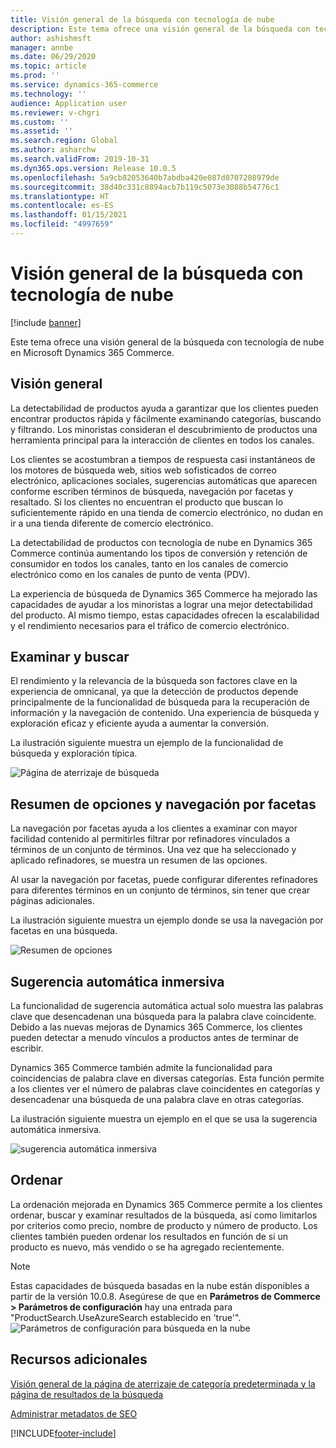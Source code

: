 ```yaml
---
title: Visión general de la búsqueda con tecnología de nube
description: Este tema ofrece una visión general de la búsqueda con tecnología de nube en Microsoft Dynamics 365 Commerce.
author: ashishmsft
manager: annbe
ms.date: 06/29/2020
ms.topic: article
ms.prod: ''
ms.service: dynamics-365-commerce
ms.technology: ''
audience: Application user
ms.reviewer: v-chgri
ms.custom: ''
ms.assetid: ''
ms.search.region: Global
ms.author: asharchw
ms.search.validFrom: 2019-10-31
ms.dyn365.ops.version: Release 10.0.5
ms.openlocfilehash: 5a9cb82053640b7abdba420e087d0707208979de
ms.sourcegitcommit: 38d40c331c8894acb7b119c5073e3088b54776c1
ms.translationtype: HT
ms.contentlocale: es-ES
ms.lasthandoff: 01/15/2021
ms.locfileid: "4997659"
---
```

# <a name="cloud-powered-search-overview"></a>Visión general de la búsqueda con tecnología de nube


[!include [banner](includes/banner.md)]

Este tema ofrece una visión general de la búsqueda con tecnología de nube en Microsoft Dynamics 365 Commerce.

## <a name="overview"></a>Visión general

La detectabilidad de productos ayuda a garantizar que los clientes pueden encontrar productos rápida y fácilmente examinando categorías, buscando y filtrando. Los minoristas consideran el descubrimiento de productos una herramienta principal para la interacción de clientes en todos los canales.

Los clientes se acostumbran a tiempos de respuesta casi instantáneos de los motores de búsqueda web, sitios web sofisticados de correo electrónico, aplicaciones sociales, sugerencias automáticas que aparecen conforme escriben términos de búsqueda, navegación por facetas y resaltado. Si los clientes no encuentran el producto que buscan lo suficientemente rápido en una tienda de comercio electrónico, no dudan en ir a una tienda diferente de comercio electrónico.

La detectabilidad de productos con tecnología de nube en Dynamics 365 Commerce continúa aumentando los tipos de conversión y retención de consumidor en todos los canales, tanto en los canales de comercio electrónico como en los canales de punto de venta (PDV).

La experiencia de búsqueda de Dynamics 365 Commerce ha mejorado las capacidades de ayudar a los minoristas a lograr una mejor detectabilidad del producto. Al mismo tiempo, estas capacidades ofrecen la escalabilidad y el rendimiento necesarios para el tráfico de comercio electrónico.

## <a name="browse-and-search"></a>Examinar y buscar

El rendimiento y la relevancia de la búsqueda son factores clave en la experiencia de omnicanal, ya que la detección de productos depende principalmente de la funcionalidad de búsqueda para la recuperación de información y la navegación de contenido. Una experiencia de búsqueda y exploración eficaz y eficiente ayuda a aumentar la conversión.

La ilustración siguiente muestra un ejemplo de la funcionalidad de búsqueda y exploración típica.

![Página de aterrizaje de búsqueda](./media/SearchLanding.png)

## <a name="faceted-navigation-and-choice-summary"></a>Resumen de opciones y navegación por facetas 

La navegación por facetas ayuda a los clientes a examinar con mayor facilidad contenido al permitirles filtrar por refinadores vinculados a términos de un conjunto de términos. Una vez que ha seleccionado y aplicado refinadores, se muestra un resumen de las opciones. 

Al usar la navegación por facetas, puede configurar diferentes refinadores para diferentes términos en un conjunto de términos, sin tener que crear páginas adicionales. 

La ilustración siguiente muestra un ejemplo donde se usa la navegación por facetas en una búsqueda.

![Resumen de opciones](./media/ChoiceSummary.png)

## <a name="immersive-autosuggest"></a>Sugerencia automática inmersiva

La funcionalidad de sugerencia automática actual solo muestra las palabras clave que desencadenan una búsqueda para la palabra clave coincidente. Debido a las nuevas mejoras de Dynamics 365 Commerce, los clientes pueden detectar a menudo vínculos a productos antes de terminar de escribir.

Dynamics 365 Commerce también admite la funcionalidad para coincidencias de palabra clave en diversas categorías. Esta función permite a los clientes ver el número de palabras clave coincidentes en categorías y desencadenar una búsqueda de una palabra clave en otras categorías.

La ilustración siguiente muestra un ejemplo en el que se usa la sugerencia automática inmersiva.

![sugerencia automática inmersiva](./media/ImmersiveAutoSuggestUX.png)

## <a name="sort"></a>Ordenar

La ordenación mejorada en Dynamics 365 Commerce permite a los clientes ordenar, buscar y examinar resultados de la búsqueda, así como limitarlos por criterios como precio, nombre de producto y número de producto. Los clientes también pueden ordenar los resultados en función de si un producto es nuevo, más vendido o se ha agregado recientemente.

>[!NOTE]
>Estas capacidades de búsqueda basadas en la nube están disponibles a partir de la versión 10.0.8. Asegúrese de que en **Parámetros de Commerce > Parámetros de configuración** hay una entrada para "ProductSearch.UseAzureSearch establecido en 'true'". 
![Parámetros de configuración para búsqueda en la nube](./media/CloudPoweredSearchConfigurationParameters.png)

## <a name="additional-resources"></a>Recursos adicionales

[Visión general de la página de aterrizaje de categoría predeterminada y la página de resultados de la búsqueda](category-search-page-overview.md)

[Administrar metadatos de SEO](manage-seo-metadata.md)


[!INCLUDE[footer-include](../includes/footer-banner.md)]